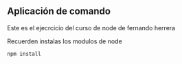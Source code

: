 ## Aplicación de comando

Este es el ejecrcicio del curso de node de fernando herrera

Recuerden instalas los modulos de node

```
npm install
```